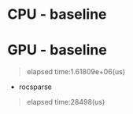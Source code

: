 # CPU - baseline

> 


# GPU - baseline

> elapsed time:1.61809e+06(us)

- rocsparse

> elapsed time:28498(us)

